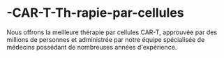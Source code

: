 # -CAR-T-Th-rapie-par-cellules
Nous offrons la meilleure thérapie par cellules CAR-T, approuvée par des millions de personnes et administrée par notre équipe spécialisée de médecins possédant de nombreuses années d'expérience.
